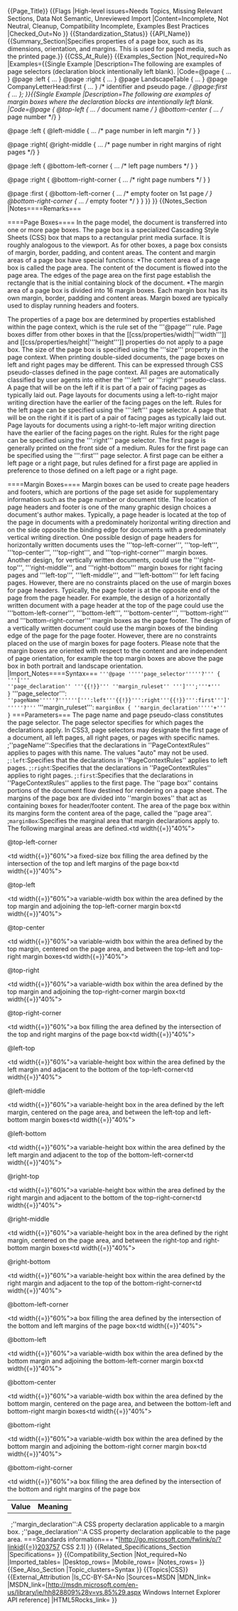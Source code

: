 {{Page_Title}}
{{Flags
|High-level issues=Needs Topics, Missing Relevant Sections, Data Not Semantic, Unreviewed Import
|Content=Incomplete, Not Neutral, Cleanup, Compatibility Incomplete, Examples Best Practices
|Checked_Out=No
}}
{{Standardization_Status}}
{{API_Name}}
{{Summary_Section|Specifies properties of a page box, such as its dimensions, orientation, and margins. This is used for paged media, such as the printed page.}}
{{CSS_At_Rule}}
{{Examples_Section
|Not_required=No
|Examples={{Single Example
|Description=The following are examples of page selectors (declaration block intentionally left blank).
|Code=@page { ... }
@page :left { ... }
@page :right { ... }
@page LandscapeTable { ... }
@page CompanyLetterHead:first { ... } /*  identifier and pseudo page. */
@page:first { ... };
}}{{Single Example
|Description=The following are examples of margin boxes where the declaration blocks are intentionally left blank.
|Code=@page {
    @top-left { ... /* document name */ }
    @bottom-center { ... /* page number */}
}

@page :left {
    @left-middle { ... /* page number in left margin */ }
}

@page :right{
    @right-middle { ... /* page number in right margins of right pages */}
}

@page :left {
    @bottom-left-corner { ... /* left page numbers */ }
}

@page :right {
    @bottom-right-corner { ... /* right page numbers */ }
}

@page :first {
    @bottom-left-corner { ... /* empty footer on 1st page */ }
    @bottom-right-corner { ... /* empty footer */ }
}
}}
}}
{{Notes_Section
|Notes====Remarks===

====Page Boxes====
In the page model, the document is transferred into one or more page boxes. The page box is a specialized Cascading Style Sheets (CSS) box that maps to a rectangular print media surface.  It is roughly analogous to the viewport.  As for other boxes, a page box consists of margin, border, padding, and content areas. The content and margin areas of a page box have special functions:
*The content area of a page box is called the page area. The content of the document is flowed into the page area. The edges of the page area on the first page establish the rectangle that is the initial containing block of the document.
*The margin area of a page box is divided into 16 margin boxes. Each margin box has its own margin, border, padding and content areas. Margin boxed are typically used to display running headers and footers.

The properties of a page box are determined by properties established within the page context, which is the rule set of the '''@page''' rule. Page boxes differ from other boxes in that the [[css/properties/width|'''width''']] and [[css/properties/height|'''height''']] properties do not apply to a page box. The size of the page box is specified using the '''size''' property in the page context.
When printing double-sided documents, the page boxes on left and right pages may be different. This can be expressed through CSS pseudo-classes defined in the page context. All pages are automatically classified by user agents into either the ''':left''' or ''':right''' pseudo-class.
A page that will be on the left if it is part of a pair of facing pages as typically laid out. Page layouts for documents using a left-to-right major writing direction have the earlier of the facing pages on the left. Rules for the left page can be specified using the ''':left''' page selector.
A page that will be on the right if it is part of a pair of facing pages as typically laid out. Page layouts for documents using a right-to-left major writing direction have the earlier of the facing pages on the right. Rules for the right page can be specified using the ''':right''' page selector.
The first page is generally printed on the front side of a medium. Rules for the first page can be specified using the ''':first''' page selector. A first page can be either a left page or a right page, but rules defined for a first page are applied in preference to those defined on a left page or a right page.

====Margin Boxes====
Margin boxes can be used to create page headers and footers, which are portions of the page set aside for supplementary information such as the page number or document title. The location of page headers and footer is one of the many graphic design choices a document's author makes.
Typically, a page header is located at the top of the page in documents with a predominately horizontal writing direction and on the side opposite the binding edge for documents with a predominately vertical writing direction. One possible design of page headers for horizontally written documents uses the '''top-left-corner''', '''top-left''', '''top-center''', '''top-right''', and '''top-right-corner''' margin boxes. Another design, for vertically written documents, could use the '''right-top''', '''right-middle''', and '''right-bottom''' margin boxes for right facing pages and '''left-top''', '''left-middle''', and '''left-bottom''' for left facing pages. However, there are no constraints placed on the use of margin boxes for page headers.
Typically, the page footer is at the opposite end of the page from the page header. For example, the design of a horizontally written document with a page header at the top of the page could use the '''bottom-left-corner''', '''bottom-left''', '''bottom-center''', '''bottom-right''' and '''bottom-right-corner''' margin boxes as the page footer. The design of a vertically written document could use the margin boxes of the binding edge of the page for the page footer. However, there are no constraints placed on the use of margin boxes for page footers.
Please note that the margin boxes are oriented with respect to the content and are independent of page orientation, for example the top margin boxes are above the page box in both portrait and landscape orientation.
|Import_Notes====Syntax===
<code>'''@page '''''page_selector'''''?''' { '''[''' ''page_declaration'' '''{{!}}''' ''margin_ruleset'' ''']''';'''*''' }</code>
'''page_selector''':
<code>''pageName'''''?''''''[''':left'''{{!}}''':right'''{{!}}''':first''']''''''?'''</code>
'''margin_ruleset''':
<code>marginBox { ''margin_declaration'''''+''' }</code>
===Parameters===
The page name and page pseudo-class constitutes the page selector. The page selector specifies for which pages the declarations apply. In CSS3, page selectors may designate the first page of a document, all left pages, all right pages, or pages with specific names.
;''pageName'':Specifies that the declarations in ''PageContextRules'' applies to pages with this name. The values "auto" may not be used.
;<code>:left</code>:Specifies that the declarations in ''PageContextRules'' applies to left pages.
;<code>:right</code>:Specifies that the declarations in ''PageContextRules'' applies to right pages.
;<code>:first</code>:Specifies that the declarations in ''PageContextRules'' applies to the first page.
The ''page box'' contains portions of the document flow destined for rendering on a page sheet. The margins of the page box are divided into ''margin boxes'' that act as containing boxes for header/footer content. The area of the page box within its margins form the content area of the page, called the ''page area''.
;<code>marginBox</code>:Specifies the marginal area that margin declarations apply to. The following marginal areas are defined.<table><tr><th>Value</th><th>Meaning</th></tr><tr><td width{{=}}"40%"><dl><dt>@top-left-corner</dt></dl></td><td width{{=}}"60%">a fixed-size box filling the area defined by the intersection of the top and left margins of the page box</td></tr><tr><td width{{=}}"40%"><dl><dt>@top-left</dt></dl></td><td width{{=}}"60%">a variable-width box within the area defined by the top margin and adjoining the top-left-corner margin box</td></tr><tr><td width{{=}}"40%"><dl><dt>@top-center</dt></dl></td><td width{{=}}"60%">a variable-width box within the area defined by the top margin, centered on the page area, and between the top-left and top-right margin boxes</td></tr><tr><td width{{=}}"40%"><dl><dt>@top-right</dt></dl></td><td width{{=}}"60%">a variable-width box within the area defined by the top margin and adjoining the top-right-corner margin box</td></tr><tr><td width{{=}}"40%"><dl><dt>@top-right-corner</dt></dl></td><td width{{=}}"60%">a box filling the area defined by the intersection of the top and right margins of the page box</td></tr><tr><td width{{=}}"40%"><dl><dt>@left-top</dt></dl></td><td width{{=}}"60%">a variable-height box within the area defined by the left margin and adjacent to the bottom of the top-left-corner</td></tr><tr><td width{{=}}"40%"><dl><dt>@left-middle</dt></dl></td><td width{{=}}"60%">a variable-height box in the area defined by the left margin, centered on the page area, and between the left-top and left-bottom margin boxes</td></tr><tr><td width{{=}}"40%"><dl><dt>@left-bottom</dt></dl></td><td width{{=}}"60%">a variable-height box within the area defined by the left margin and adjacent to the top of the bottom-left-corner</td></tr><tr><td width{{=}}"40%"><dl><dt>@right-top</dt></dl></td><td width{{=}}"60%">a variable-height box within the area defined by the right margin and adjacent to the bottom of the top-right-corner</td></tr><tr><td width{{=}}"40%"><dl><dt>@right-middle</dt></dl></td><td width{{=}}"60%">a variable-height box in the area defined by the right margin, centered on the page area, and between the right-top and right-bottom margin boxes</td></tr><tr><td width{{=}}"40%"><dl><dt>@right-bottom</dt></dl></td><td width{{=}}"60%">a variable-height box within the area defined by the right margin and adjacent to the top of the bottom-right-corner</td></tr><tr><td width{{=}}"40%"><dl><dt>@bottom-left-corner</dt></dl></td><td width{{=}}"60%">a box filling the area defined by the intersection of the bottom and left margins of the page box</td></tr><tr><td width{{=}}"40%"><dl><dt>@bottom-left</dt></dl></td><td width{{=}}"60%">a variable-width box within the area defined by the bottom margin and adjoining the bottom-left-corner margin box</td></tr><tr><td width{{=}}"40%"><dl><dt>@bottom-center</dt></dl></td><td width{{=}}"60%">a variable-width box within the area defined by the bottom margin, centered on the page area, and between the bottom-left and bottom-right margin boxes</td></tr><tr><td width{{=}}"40%"><dl><dt>@bottom-right</dt></dl></td><td width{{=}}"60%">a variable-width box within the area defined by the bottom margin and adjoining the bottom-right corner margin box</td></tr><tr><td width{{=}}"40%"><dl><dt>@bottom-right-corner</dt></dl></td><td width{{=}}"60%">a box filling the area defined by the intersection of the bottom and right margins of the page box</td></tr></table> 
;''margin_declaration'':A CSS property declaration applicable to a margin box.
;''page_declaration'':A CSS property declaration applicable to the page area.
===Standards information===
*[http://go.microsoft.com/fwlink/p/?linkid{{=}}203757 CSS 2.1]
}}
{{Related_Specifications_Section
|Specifications=
}}
{{Compatibility_Section
|Not_required=No
|Imported_tables=
|Desktop_rows=
|Mobile_rows=
|Notes_rows=
}}
{{See_Also_Section
|Topic_clusters=Syntax
}}
{{Topics|CSS}}
{{External_Attribution
|Is_CC-BY-SA=No
|Sources=MSDN
|MDN_link=
|MSDN_link=[http://msdn.microsoft.com/en-us/library/ie/hh828809%28v=vs.85%29.aspx Windows Internet Explorer API reference]
|HTML5Rocks_link=
}}